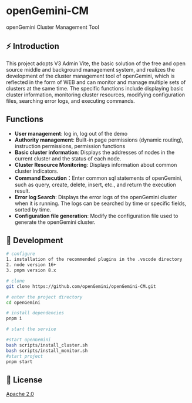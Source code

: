 # openGemini-CM
openGemini Cluster Management Tool

## ⚡ Introduction

This project adopts V3 Admin Vite, the basic solution of the free and open source middle and background management system, and realizes the development of the cluster management tool of openGemini, which is reflected in the form of WEB and can monitor and manage multiple sets of clusters at the same time. The specific functions include displaying basic cluster information, monitoring cluster resources, modifying configuration files, searching error logs, and executing commands.

## Functions

- **User management**: log in, log out of the demo
- **Authority management**: Built-in page permissions (dynamic routing), instruction permissions, permission functions
- **Basic cluster information**: Displays the addresses of nodes in the current cluster and the status of each node.
- **Cluster Resource Monitoring**: Displays information about common cluster indicators.
- **Command Execution**：Enter common sql statements of openGemini, such as query, create, delete, insert, etc., and return the execution result.
- **Error log Search**: Displays the error logs of the openGemini cluster when it is running. The logs can be searched by time or specific fields, sorted by time.
- **Configuration file generation**: Modify the configuration file used to generate the openGemini cluster.

## 🚀 Development

```bash
# configure
1. installation of the recommended plugins in the .vscode directory
2. node version 16+
3. pnpm version 8.x

# clone
git clone https://github.com/openGemini/openGemini-CM.git

# enter the project directory
cd openGemini

# install dependencies
pnpm i

# start the service

#start openGemini
bash scripts/install_cluster.sh
bash scripts/install_monitor.sh 
#start project
pnpm start
```
## 📄 License
[Apache 2.0](./LICENSE)
